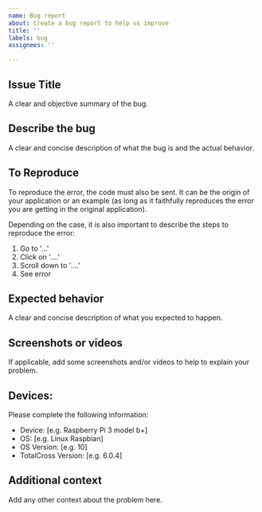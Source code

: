 ```yaml
---
name: Bug report
about: Create a bug report to help us improve
title: ''
labels: bug
assignees: ''

---
```


## Issue Title
A clear and objective summary of the bug.

## Describe the bug
A clear and concise description of what the bug is and the actual behavior.

## To Reproduce
To reproduce the error, the code must also be sent. It can be the origin of your application or an example (as long as it faithfully reproduces the error you are getting in the original application). 

Depending on the case, it is also important to describe the steps to reproduce the error: 

1. Go to '...'
2. Click on '....'
3. Scroll down to '....'
4. See error

## Expected behavior
A clear and concise description of what you expected to happen.

## Screenshots or videos
If applicable, add some screenshots and/or videos to help to explain your problem.

## Devices:
Please complete the following information:
 - Device: [e.g. Raspberry Pi 3 model b+]
 - OS: [e.g. Linux Raspbian]
 - OS Version: [e.g. 10]
 - TotalCross Version: [e.g. 6.0.4]

## Additional context
Add any other context about the problem here.

